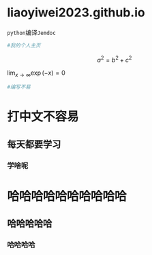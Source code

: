 # liaoyiwei2023.github.io

`python`编译`Jemdoc`

```python
#我的个人主页
```

$$
a^2=b^2+c^2
$$

$\lim_{x \to \infty} \exp(-x) = 0$



```python
#编写不易
```

# 打中文不容易

 ## 每天都要学习

  ### 学啥呢

# 哈哈哈哈哈哈哈哈哈哈

## 哈哈哈哈哈

### 哈哈哈哈


